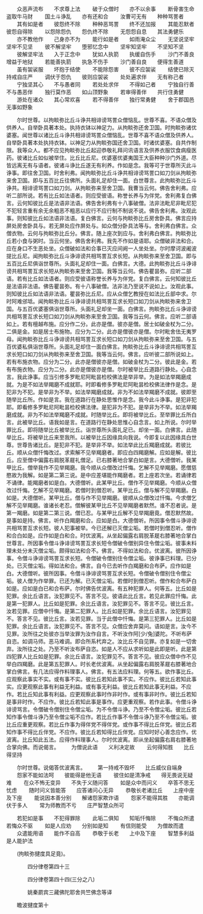<!-- { "loadSidebar": true } -->
　　众恶声流布　　不求尊上法
　　破于众僧时　　亦不以余事
　　断骨害生命　　盗取牛马财
　　国土斗诤乱　　亦有还和合
　　汝曹可无有　　种种骂詈者
　　其有如是者　　彼怨终不除
　　种种恶骂詈　　终不还加报
　　其能忍默者　　彼怨自得除
　　以怨除怨仇　　怨仇终不除
　　无怨怨自息　　其法勇健乐
　　亦不教他作　　己身亦不为
　　能行如是者　　如雨淹众尘
　　无坚说坚牢　　坚牢不见坚
　　彼不解坚牢　　堕邪忆念中
　　坚牢知坚牢　　不坚知不坚
　　彼解坚牢法　　入于正念中
　　犹如人执箭　　执缓自伤手
　　沙门不善良　　增益于地狱
　　若能善执箭　　执急不伤手
　　沙门善自良　　便得生善道
　　虽有袈裟服　　坏抱于结使
　　不能除怨害　　彼不应袈裟
　　结使已除灭　　持戒自庄严
　　调伏于怨仇　　彼则应袈裟
　　处处遍求伴　　无有称己者
　　宁独坚其心　　不与愚者同
　　若处处求伴　　不得如己者
　　宁独自行善　　不与愚恶伴
　　独行莫作恶　　如山顶野象
　　若审得善伴　　共行住勇健
　　游处在诸众　　其心常欢喜
　　若不得善伴　　独行常勇健
　　舍于郡国邑　　无事如野象

　　尔时世尊。以拘睒弥比丘斗诤共相诽谤骂詈众僧恼乱。世尊不喜。不语众僧及供养人。自举卧具著本处。执持衣钵以神足力。从拘睒弥还舍卫国。时拘睒弥诸优婆塞。闻世尊以诸比丘斗诤共相诽谤骂詈众僧恼乱。世尊不喜不语众僧及供养人。自举卧具著本处执持衣钵。以神足力从拘睒弥国还舍卫国。时诸优婆塞。自共作制限。我等众人。都不应见拘睒弥比丘起迎恭敬礼拜问讯语言及供养衣服饮食病瘦医药。彼诸比丘如似被举住。比丘比丘尼。优婆塞优婆夷国王大臣种种沙门外道。尽皆远离无有与语者。彼诸斗诤比丘遂无有利养。作如是念。我等可于世尊所灭此斗诤事。即往舍卫国。时舍利弗。闻拘睒弥比丘斗诤共相诽谤骂詈口如刀剑从拘睒弥来舍卫国。即与五百比丘往佛所。头面礼足却住一面。白世尊言。此拘睒弥比丘斗诤共。相诽谤骂詈口如刀剑。从拘睒弥来至舍卫国。我曹当云何。佛告舍利弗。应听二部所说。若有比丘如法语者。则应受彼语。称誉长养与为伴党。舍利弗复白佛言。云何知彼比丘是法语非法语。佛告舍利弗有十八事破僧。法非法毗尼非毗尼犯不犯轻言重有余无余粗恶不粗恶以应行不应行制不制说不说。佛告舍利弗。汝观此事。则知彼比丘如法语非法语。复白佛言。云何与拘睒弥比丘房舍卧具。佛言应持屏处房舍卧具与。若无屏处应作屏处与。如众僧分卧具法等与。舍利弗白佛言。众僧衣物。云何与拘睒弥比丘分。佛言。随上座次到应与。舍利弗白佛言。拘睒弥比丘若小食与粥时。当云何坐。佛告舍利弗。我先不作如是语耶。众僧破非法和合。应在身口不生恶处坐。众僧破如法和合事已灭应间阙一人坐处坐。尔时摩诃波阇波提比丘尼。闻拘睒弥比丘斗诤诽谤共相骂詈互求长短。从拘睒弥来至舍卫国。即与五百比丘尼俱诣世尊所。头面礼足却住一面。白佛言。大德。此拘睒弥比丘斗诤诽谤共相骂詈互求长短从拘睒弥来至舍卫国。我等当云何。佛告瞿昙弥。应听二部语。若有比丘如法语者。则应受彼语称誉长养与为伴党。复白佛言。云何知彼比丘是法语非法语。佛告瞿昙弥。有十八事破僧。法非法乃至说不说如上。汝观此事。则知彼比丘如法语非法语。瞿昙弥比丘尼。应从众僧乞教授在如法比丘部中求。尔时阿难邠坻。闻拘睒弥比丘斗诤诽谤共相骂詈互求长短口如刀剑从拘睒弥来舍卫国。与五百优婆塞俱诣世尊所。头面礼足却坐一面。白佛言。拘睒弥比丘斗诤诽谤共相骂詈互求长短口如刀剑从拘睒弥来至舍卫国。我等当云何。佛言。应听二部语如上。若有檀越布施。应分作二分。此亦是僧。彼亦是僧。居士如破金杖为二分。二俱是金。如是居士布施物。应分为二分。此亦是僧彼亦是僧。尔时毗舍佉无夷罗母。闻拘睒弥比丘斗诤诽谤共相骂詈互求长短口如刀剑从拘睒弥来至舍卫国。与五百优婆私俱诣世尊所。头面礼足却住一面白佛言。拘睒弥比丘斗诤诽谤共相骂詈互求长短口如刀剑从拘睒弥来至舍卫国。我等当云何。佛言。应听彼二部所说如上。若有布施衣物。应分为二分。此亦是僧彼亦是僧。如破金杖为二分。彼此是金。若有布施衣物。应分为二分。此亦是僧彼亦是僧。尔时被举比丘道路行静处。心自念言。我此诤事。应当引修多罗毗尼阿毗昙检校佛法是举非举。为是如法举羯磨成就。为是不如法举羯磨不成就耶。时即看修多罗毗尼阿毗昙检校佛法律作是念。是犯非为不犯。是举非为不举。如法举羯磨成就。非为不如法举羯磨不成就。彼即至随举比丘所。作如是言。我在道路行在静处思惟作是念。我今此斗诤事。是犯非犯耶。即看修多罗毗尼阿毗昙检校佛法律。是犯非为不犯。是举非为不举。如法举羯磨成就。非为不如法举羯磨不成就。时随举比丘。即将被举比丘。至举罪比丘所白言。此被举比丘。语我如是言。在道路行在静处思惟心自念言。如上所说。尔时举罪比丘。即将随举比丘被举比丘。诣世尊所头面礼足已。却坐一面。白佛言。此随举比丘。将被举比丘来至我所。以被举比丘因缘具向我说。今即复以此因缘具白世尊。世尊告诸比丘。是犯非不犯。是举非不举。如法举此比丘羯磨成就。若彼比丘。顺从众僧忏悔改过。求索解不见举羯磨者。即应白四羯磨解。应如是解。彼比丘。应至僧中偏露右肩脱革屣礼僧足。已右膝著地合掌白如是言。大德僧听。我某甲比丘。僧举我作不见举羯磨。我今顺从众僧改过忏悔。乞解不见举羯磨。愿僧慈愍故为我解。如是第二第三说。是中应差堪能作羯磨者。若上座若次坐。若诵律若不诵律。能羯磨者如是白。大德僧听。此某甲比丘。僧作不见举羯磨。今顺从众僧改过忏悔。乞解不见举羯磨。若僧时到僧忍听。某甲比丘。僧与解不见举羯磨。白如是。大德僧听。某甲比丘。僧与作不见举羯磨。彼顺从众僧改过忏悔。今求僧乞解不见举羯磨。谁诸长老忍。僧解彼某甲比丘不见举羯磨者默然。谁不忍者说。是第一羯磨。如是第二第三说。僧已忍。与某甲比丘解不见举羯磨竟。僧忍默然故。是事如是持。佛言。听作白羯磨和合。应如是白。大德僧听。所因事令僧斗诤诽谤共相骂詈互求长短。彼人犯事被举。今已还解已灭僧尘垢。若僧时到僧忍听。僧作和合白如是。应作如是白和合。时优波离。从坐起偏露右肩脱革屣右膝著地合掌白世尊言。所因事令僧斗诤诽谤骂詈互求长短令僧破令僧别异住令僧尘垢。彼事未料理未处分未灭僧尘垢。颇得如法和合不。佛言。不得如法和合。优波离。彼所因诤事。令僧斗诤诽谤骂詈互求长短。令僧破令僧别住令僧尘垢。彼诤事已料理。已分处。已灭僧尘垢。得如法和合。佛言。自今已去听作白羯磨和合布萨。应作如是白。大德僧听。彼所因事。令僧斗诤诽谤骂詈互求长短。令僧破令僧别住令僧尘垢。彼人僧为作举罪。已还为解。已灭僧尘垢。若僧时到僧忍听。僧作和合布萨白如是。应如是白已和合布萨。尔时佛告优波离。有五种犯罪人。何等五。比丘如是犯罪。余比丘语言。汝犯罪见不。答言不见。彼语此比丘言。若见此罪应忏悔。此是第一犯罪人。比丘如是犯罪。余比丘语言。汝犯罪见不。答言不见。彼比丘言。汝若见罪。应僧中忏悔。是第二犯罪人。比丘如是犯罪。余比丘语言。汝犯罪见不。答言不见。彼比丘言。汝若见罪。当于此僧中忏悔。是第三犯罪人。比丘如是犯罪。余比丘语言。汝犯罪见不。答言不见。众僧应舍弃莫问。语如是言。汝今不见罪。汝所往之处彼亦当举汝罪为汝作自言。不听汝作阿[少/兔]婆陀。不听布萨自恣。如调马师。恶马难调。即合所系杙弃之。汝比丘不自见罪。亦复如是一切舍弃。汝所往之处。乃至不听汝布萨自恣。如是人不应从求听如是此即是听。此是第四犯罪人比丘如是犯罪。余比丘语言。汝犯罪见不。答言不见。彼应众僧中作不见举白四羯磨。此是第五犯罪人。时长老优波离。从坐起偏露右肩脱革屣右膝著地合掌白佛言。有几法应得作料理事人。佛言。有五法应料理。何等五。欲作事比丘。应观察此事实不实。或有事不实。彼比丘若知此事不实。不应作。彼比丘若知此事实。应更观察此事有利益无利益。或有事无利益。彼比丘若知此事无利益。不应作。若比丘知此事有利益。应更观察此事时作非时作。或有事非时作。彼比丘若知是事非时作。不应作。彼比丘若知此事是事作。应更重观察。若作此事。令僧斗诤诽谤骂言。令僧破令僧别住令僧尘垢。为不令僧斗诤。乃至不令僧尘垢。彼比丘若知作事令僧斗诤乃至令僧尘垢不应作。若比丘作事不令僧斗诤乃至不令僧尘垢。彼比丘应重更观察。若比丘作事为得伴党不得伴党。或作事不得比丘伴党。彼比丘若知作事不得比丘伴党。不应作。彼比丘若知得比丘伴党。应知时好心善念应作。优波离。比丘知此五法。应得作料理事人。尔时优波离。即从坐起偏露右肩右膝著地合掌向佛。而说偈言。
　　为僧说此语　　义利决定故
　　云何得知胜　　比丘得坚持

　　尔时世尊。说偈答优波离言。
　　第一持戒不毁坏　　比丘威仪自端身
　　怨家不能如法呵　　彼能得是他无语
　　彼住如是清净戒　　得无畏说无疑难
　　在众不怖无变异　　不失于义随问答
　　如是众中而问义　　卒答不思无忧虑
　　随时问义皆能答　　应答诸问心无异
　　恭敬长老诸比丘　　上座中座及下座
　　能说因本善分别　　解诸怨家欺诈语
　　怨家不能得其胜　　亦能调伏于多人
　　常为师教而不亏　　庄严智慧众所可

　　若犯如是事　　不犯得罪除
　　此垢二俱知　　知垢忏悔除
　　不悔众所遣　　若悔众不驱
　　如是人应劝　　分别如是知
　　有信则能受　　为僧故而遣
　　众遣能用语　　能作不自高
　　恭敬于长老　　上中及下座
　　智慧多利益　　是人能护法

　　(拘睒弥揵度具足竟)。

　　　　四分律卷第四十三



　　　　四分律卷第四十四(三分之八)

　　　　姚秦罽宾三藏佛陀耶舍共竺佛念等译

　　瞻波揵度第十

